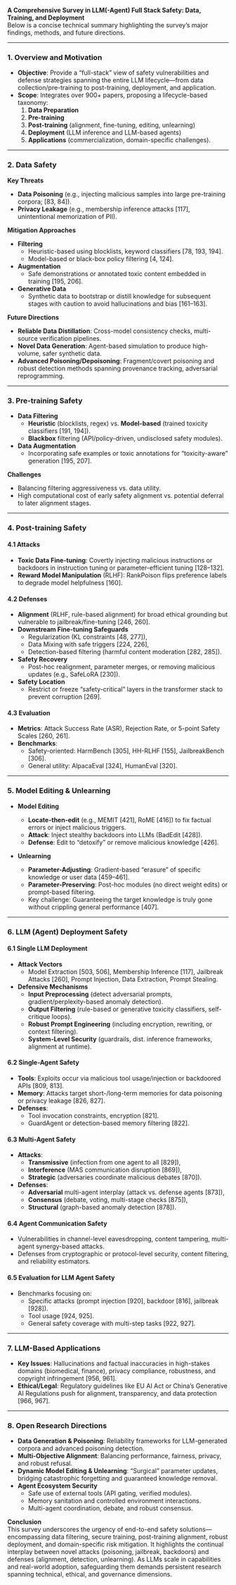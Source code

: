 **A Comprehensive Survey in LLM(-Agent) Full Stack Safety: Data, Training, and Deployment**  
Below is a concise technical summary highlighting the survey’s major findings, methods, and future directions.

---

### 1. **Overview and Motivation**  
- **Objective**: Provide a “full-stack” view of safety vulnerabilities and defense strategies spanning the entire LLM lifecycle—from data collection/pre-training to post-training, deployment, and application.  
- **Scope**: Integrates over 900+ papers, proposing a lifecycle-based taxonomy:  
  1. **Data Preparation**  
  2. **Pre-training**  
  3. **Post-training** (alignment, fine-tuning, editing, unlearning)  
  4. **Deployment** (LLM inference and LLM-based agents)  
  5. **Applications** (commercialization, domain-specific challenges).

---

### 2. **Data Safety**  
**Key Threats**  
- **Data Poisoning** (e.g., injecting malicious samples into large pre-training corpora; [83, 84]).  
- **Privacy Leakage** (e.g., membership inference attacks [117], unintentional memorization of PII).  

**Mitigation Approaches**  
- **Filtering**  
  - Heuristic-based using blocklists, keyword classifiers [78, 193, 194].  
  - Model-based or black-box policy filtering [4, 124].  
- **Augmentation**  
  - Safe demonstrations or annotated toxic content embedded in training [195, 206].  
- **Generative Data**  
  - Synthetic data to bootstrap or distill knowledge for subsequent stages with caution to avoid hallucinations and bias [161–163].  

**Future Directions**  
- **Reliable Data Distillation**: Cross-model consistency checks, multi-source verification pipelines.  
- **Novel Data Generation**: Agent-based simulation to produce high-volume, safer synthetic data.  
- **Advanced Poisoning/Depoisoning**: Fragment/covert poisoning and robust detection methods spanning provenance tracking, adversarial reprogramming.

---

### 3. **Pre-training Safety**  
- **Data Filtering**  
  - **Heuristic** (blocklists, regex) vs. **Model-based** (trained toxicity classifiers [191, 194]).  
  - **Blackbox** filtering (API/policy-driven, undisclosed safety modules).  
- **Data Augmentation**  
  - Incorporating safe examples or toxic annotations for “toxicity-aware” generation [195, 207].  

**Challenges**  
- Balancing filtering aggressiveness vs. data utility.  
- High computational cost of early safety alignment vs. potential deferral to later alignment stages.

---

### 4. **Post-training Safety**  
#### 4.1 Attacks  
- **Toxic Data Fine-tuning**: Covertly injecting malicious instructions or backdoors in instruction tuning or parameter-efficient tuning [128–132].  
- **Reward Model Manipulation** (RLHF): RankPoison flips preference labels to degrade model helpfulness [160].  

#### 4.2 Defenses  
- **Alignment** (RLHF, rule-based alignment) for broad ethical grounding but vulnerable to jailbreak/fine-tuning [246, 260].  
- **Downstream Fine-tuning Safeguards**  
  - Regularization (KL constraints [48, 277]),  
  - Data Mixing with safe triggers [224, 226],  
  - Detection-based filtering (harmful content moderation [282, 285]).  
- **Safety Recovery**  
  - Post-hoc realignment, parameter merges, or removing malicious updates (e.g., SafeLoRA [230]).  
- **Safety Location**  
  - Restrict or freeze “safety-critical” layers in the transformer stack to prevent corruption [269].  

#### 4.3 Evaluation  
- **Metrics**: Attack Success Rate (ASR), Rejection Rate, or 5-point Safety Scales [260, 261].  
- **Benchmarks**:  
  - Safety-oriented: HarmBench [305], HH-RLHF [155], JailbreakBench [306].  
  - General utility: AlpacaEval [324], HumanEval [320].  

---

### 5. **Model Editing & Unlearning**  
- **Model Editing**  
  - **Locate-then-edit** (e.g., MEMIT [421], RoME [416]) to fix factual errors or inject malicious triggers.  
  - **Attack**: Inject stealthy backdoors into LLMs (BadEdit [428]).  
  - **Defense**: Edit to “detoxify” or remove malicious knowledge [426].  

- **Unlearning**  
  - **Parameter-Adjusting**: Gradient-based “erasure” of specific knowledge or user data [459–461].  
  - **Parameter-Preserving**: Post-hoc modules (no direct weight edits) or prompt-based filtering.  
  - Key challenge: Guaranteeing the target knowledge is truly gone without crippling general performance [407].  

---

### 6. **LLM (Agent) Deployment Safety**  
#### 6.1 Single LLM Deployment  
- **Attack Vectors**  
  - Model Extraction [503, 506], Membership Inference [117], Jailbreak Attacks [260], Prompt Injection, Data Extraction, Prompt Stealing.  
- **Defensive Mechanisms**  
  - **Input Preprocessing** (detect adversarial prompts, gradient/perplexity-based anomaly detection).  
  - **Output Filtering** (rule-based or generative toxicity classifiers, self-critique loops).  
  - **Robust Prompt Engineering** (including encryption, rewriting, or context filtering).  
  - **System-Level Security** (guardrails, dist. inference frameworks, alignment at runtime).  

#### 6.2 Single-Agent Safety  
- **Tools**: Exploits occur via malicious tool usage/injection or backdoored APIs [809, 813].  
- **Memory**: Attacks target short-/long-term memories for data poisoning or privacy leakage [826, 827].  
- **Defenses**:  
  - Tool invocation constraints, encryption [821].  
  - GuardAgent or detection-based memory filtering [822].  

#### 6.3 Multi-Agent Safety  
- **Attacks**:  
  - **Transmissive** (infection from one agent to all [829]),  
  - **Interference** (MAS communication disruption [869]),  
  - **Strategic** (adversaries coordinate malicious debates [870]).  
- **Defenses**:  
  - **Adversarial** multi-agent interplay (attack vs. defense agents [873]),  
  - **Consensus** (debate, voting, multi-stage checks [875]),  
  - **Structural** (graph-based anomaly detection [878]).  

#### 6.4 Agent Communication Safety  
- Vulnerabilities in channel-level eavesdropping, content tampering, multi-agent synergy-based attacks.  
- Defenses from cryptographic or protocol-level security, content filtering, and reliability estimators.

#### 6.5 Evaluation for LLM Agent Safety  
- Benchmarks focusing on:  
  - Specific attacks (prompt injection [920], backdoor [816], jailbreak [928]).  
  - Tool usage [924, 925].  
  - General safety coverage with multi-step tasks [922, 927].

---

### 7. **LLM-Based Applications**  
- **Key Issues**: Hallucinations and factual inaccuracies in high-stakes domains (biomedical, finance), privacy compliance, robustness, and copyright infringement [956, 961].  
- **Ethical/Legal**: Regulatory guidelines like EU AI Act or China’s Generative AI Regulations push for alignment, transparency, and data protection [966, 967].

---

### 8. **Open Research Directions**  
- **Data Generation & Poisoning**: Reliability frameworks for LLM-generated corpora and advanced poisoning detection.  
- **Multi-Objective Alignment**: Balancing performance, fairness, privacy, and robust refusal.  
- **Dynamic Model Editing & Unlearning**: “Surgical” parameter updates, bridging catastrophic forgetting and guaranteed knowledge removal.  
- **Agent Ecosystem Security**  
  - Safe use of external tools (API gating, verified modules).  
  - Memory sanitation and controlled environment interactions.  
  - Multi-agent coordination, debate, and robust consensus.  

**Conclusion**  
This survey underscores the urgency of end-to-end safety solutions—encompassing data filtering, secure training, post-training alignment, robust deployment, and domain-specific risk mitigation. It highlights the continual interplay between novel attacks (poisoning, jailbreak, backdoors) and defenses (alignment, detection, unlearning). As LLMs scale in capabilities and real-world adoption, safeguarding them demands persistent research spanning technical, ethical, and governance dimensions.